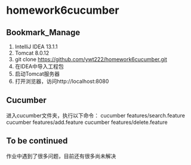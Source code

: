 # homework6cucumber
## Bookmark_Manage
1. IntelliJ IDEA 13.1.1
2. Tomcat 8.0.12
3. git clone https://github.com/ywt222/homework6cucumber.git
4. 在IDEA中导入工程包
5. 启动Tomcat服务器
6. 打开浏览器，访问http://localhost:8080

## Cucumber
进入cucumber文件夹，执行以下命令：
cucumber features/search.feature
cucumber features/add.feature
cucumber features/delete.feature

## To be continued
作业中遇到了很多问题，目前还有很多尚未解决
